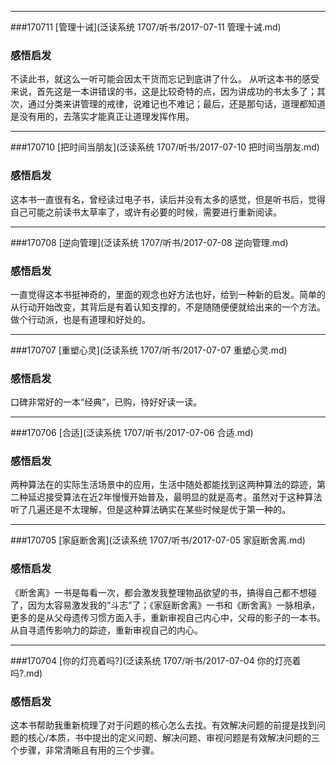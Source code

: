 

***
###170711 [管理十诫](泛读系统 1707/听书/2017-07-11 管理十诫.md)
### 感悟启发
不读此书，就这么一听可能会因太干货而忘记到底讲了什么。
从听这本书的感受来说，首先这是一本讲错误的书，这是比较奇特的点，因为讲成功的书太多了；其次，通过分类来讲管理的戒律，说难记也不难记；最后，还是那句话，道理都知道是没有用的，去落实才能真正让道理发挥作用。

***
###170710 [把时间当朋友](泛读系统 1707/听书/2017-07-10 把时间当朋友.md)
### 感悟启发
这本书一直很有名，曾经读过电子书，读后并没有太多的感觉，但是听书后，觉得自己可能之前读书太草率了，或许有必要的时候，需要进行重新阅读。

***
###170708 [逆向管理](泛读系统 1707/听书/2017-07-08 逆向管理.md)
### 感悟启发
一直觉得这本书挺神奇的，里面的观念也好方法也好，给到一种新的启发。简单的从行动开始改变，其背后是有着认知支撑的，不是随随便便就给出来的一个方法。做个行动派，也是有道理和好处的。

***
###170707 [重塑心灵](泛读系统 1707/听书/2017-07-07 重塑心灵.md)
### 感悟启发
口碑非常好的一本“经典”，已购，待好好读一读。

***
###170706 [合适](泛读系统 1707/听书/2017-07-06 合适.md)
### 感悟启发
两种算法在的实际生活场景中的应用，生活中随处都能找到这两种算法的踪迹，第二种延迟接受算法在近2年慢慢开始普及，最明显的就是高考。虽然对于这种算法听了几遍还是不太理解，但是这种算法确实在某些时候是优于第一种的。

***
###170705 [家庭断舍离](泛读系统 1707/听书/2017-07-05 家庭断舍离.md)
### 感悟启发
《断舍离》一书是每看一次，都会激发我整理物品欲望的书，搞得自己都不想碰了，因为太容易激发我的“斗志”了；《家庭断舍离》一书和《断舍离》一脉相承，更多的是从父母遗传习惯方面入手，重新审视自己内心中，父母的影子的一本书。从自寻遗传影响力的踪迹，重新审视自己的内心。

***
###170704 [你的灯亮着吗?](泛读系统 1707/听书/2017-07-04 你的灯亮着吗?.md)
### 感悟启发
这本书帮助我重新梳理了对于问题的核心怎么去找。有效解决问题的前提是找到问题的核心/本质，书中提出的定义问题、解决问题、审视问题是有效解决问题的三个步骤，非常清晰且有用的三个步骤。